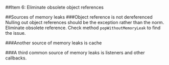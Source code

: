 ##Item 6: Eliminate obsolete object references


##Sources of memory leaks
###Object reference is not dereferenced
Nulling out object references should be the exception rather than the norm.
Eliminate obsolete reference. Check method ```popWithoutMemoryLeak``` to find the issue.

###Another source of memory leaks is cache

###A third common source of memory leaks is listeners and other callbacks.
